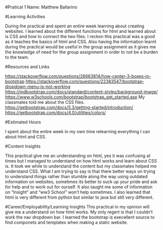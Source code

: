 #Pratical 1 
Name: Matthew Ballarino

#Learning Activities

During the practical and spent an entire week learning about creating websites. I learned about the different functions for html and learned about is CSS and how to connect the two files. I reckon this practical was a good as it teaches the basics of html and CSS. Also having the information learnt during the practical would be useful in the group assignment as it gives me the knowledge of need for the group assignment in order to not be a burden to the team. 


#Resources and Links

https://stackoverflow.com/questions/26663814/how-center-3-boxes-in-bootstrap
https://stackoverflow.com/questions/22383547/bootstrap-dropdown-menu-is-not-working 
https://mdbootstrap.com/docs/standard/content-styles/background-image/
https://www.w3schools.com/bootstrap/bootstrap_get_started.asp 
My classmates told me about the CSS files. 
https://getbootstrap.com/docs/5.3/getting-started/introduction/ 
https://getbootstrap.com/docs/4.0/utilities/colors/ 

#Estimated Hours

I spent about the entire week in my own time relearning everything I can about html and CSS. 

#Content Insights

This practical give me an understanding on html, yes it was confusing at times but I managed to understand on how html works and learn about CSS is. It took we while to understand the content but my classmates helped me understand CSS. What I am trying to say is that there better ways on trying to understand things rather than stumble along the way using outdated information on websites, sometimes its better to suck up your pride and ask for help and to work out for ourself. It also taught me some of information on “Insight” and “ww3 School” won’t help sometimes. I also learned that html is very different from python but similar to java but still very different. 

#Career/Employability/Learning Insights
This practical in my opinion will give me a understand on how html works. My only regert is that I couldn’t work the nav dropdown bar. I learned the bootstrap is execellent source to find componets and templates when making a static website.   
